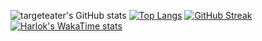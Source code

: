 ![targeteater's GitHub stats](https://github-readme-stats.vercel.app/api?username=targeteater&show_icons=true&theme=dark)
[![Top Langs](https://github-readme-stats.vercel.app/api/top-langs/?username=targeteater&layout=donut&theme=dark)](https://github.com/anuraghazra/github-readme-stats)
[![GitHub Streak](https://github-readme-streak-stats.herokuapp.com/?user=targeteater&theme=dark)](https://git.io/streak-stats)
[![Harlok's WakaTime stats](https://github-readme-stats.vercel.app/api/wakatime?username=ffflabs)](https://github.com/anuraghazra/github-readme-stats)

<!--
**targeteater/targeteater** is a ✨ _special_ ✨ repository because its `README.md` (this file) appears on your GitHub profile.

Here are some ideas to get you started:

- 🔭 I’m currently working on ...
- 🌱 I’m currently learning ...
- 👯 I’m looking to collaborate on ...
- 🤔 I’m looking for help with ...
- 💬 Ask me about ...
- 📫 How to reach me: ...
- 😄 Pronouns: ...
- ⚡ Fun fact: ...
-->
